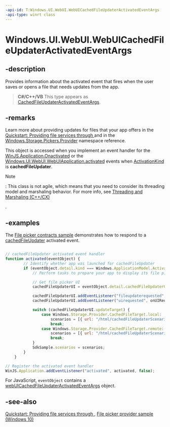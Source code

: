 ```yaml
---
-api-id: T:Windows.UI.WebUI.WebUICachedFileUpdaterActivatedEventArgs
-api-type: winrt class
---
```


<!-- Class syntax.
public class WebUICachedFileUpdaterActivatedEventArgs : Windows.ApplicationModel.Activation.IActivatedEventArgs, Windows.ApplicationModel.Activation.IActivatedEventArgsWithUser, Windows.ApplicationModel.Activation.ICachedFileUpdaterActivatedEventArgs, Windows.UI.WebUI.IActivatedEventArgsDeferral
-->

# Windows.UI.WebUI.WebUICachedFileUpdaterActivatedEventArgs

## -description

Provides information about the activated event that fires when the user saves or opens a file that needs updates from the app.

> **C#/C++/VB**
> This type appears as [CachedFileUpdaterActivatedEventArgs](../windows.applicationmodel.activation/cachedfileupdateractivatedeventargs.md).

## -remarks

Learn more about providing updates for files that your app offers in the [Quickstart: Providing file services through ](http://msdn.microsoft.com/library/3a348fea-c4b3-4847-a350-a41a69441c00) and in the [Windows.Storage.Pickers.Provider](../windows.storage.pickers.provider/windows_storage_pickers_provider.md) namespace reference.

This object is accessed when you implement an event handler for the [WinJS.Application.Onactivated](http://msdn.microsoft.com/library/8b1cf913-a914-47d1-a690-bc3f0931e9d4) or the [Windows.UI.WebUI.WebUIApplication.activated](webuiapplication_activated.md) events when [ActivationKind](../windows.applicationmodel.activation/activationkind.md) is **cachedFileUpdater**.

> [!NOTE]
> : This class is not agile, which means that you need to consider its threading model and marshaling behavior. For more info, see [Threading and Marshaling (C++/CX)](http://go.microsoft.com/fwlink/p/?linkid=258275)
<!--[jjacks - removed this link (http://go.microsoft.com/fwlink/p/?linkid=258277 404->http://msdn.microsoft.com/library/windows/apps/jj157115.aspx) because it doesn't work] and Using Windows Runtime objects in a multithreaded environment (.NET)-->
.

## -examples

The [File picker contracts sample](http://go.microsoft.com/fwlink/p/?linkid=231536) demonstrates how to respond to a [cachedFileUpdater](../windows.applicationmodel.activation/activationkind.md) activated event.

```javascript

// cachedFileUpdater activated event handler
function activated(eventObject) {
        // Identify whether app was launched for cachedFileUpdater
        if (eventObject.detail.kind === Windows.ApplicationModel.Activation.ActivationKind.cachedFileUpdater) {
            // Perform tasks to prepare your app to display its file picker page

            // Get file picker UI
            cachedFileUpdaterUI = eventObject.detail.cachedFileUpdaterUI;

            cachedFileUpdaterUI.addEventListener("fileupdaterequested", onFileUpdateRequest);
            cachedFileUpdaterUI.addEventListener("uirequested", onUIRequested);

            switch (cachedFileUpdaterUI.updateTarget) {
                case Windows.Storage.Provider.CachedFileTarget.local:
                    scenarios = [{ url: "/html/cachedFileUpdaterScenario1.html", title: "Get latest version" }];
                    break;
                case Windows.Storage.Provider.CachedFileTarget.remote:
                    scenarios = [{ url: "/html/cachedFileUpdaterScenario2.html", title: "Remote file update" }];
                    break;
            }
            SdkSample.scenarios = scenarios;
        }
    }

// Register the activated event handler
WinJS.Application.addEventListener("activated", activated, false);
```

For JavaScript, `eventObject` contains a [webUICachedFileUpdaterActivatedEventArgs](webuicachedfileupdateractivatedeventargs.md) object.

## -see-also

[Quickstart: Providing file services through ](http://msdn.microsoft.com/library/3a348fea-c4b3-4847-a350-a41a69441c00), [File picker provider sample (Windows 10)](http://go.microsoft.com/fwlink/p/?LinkId=620543)